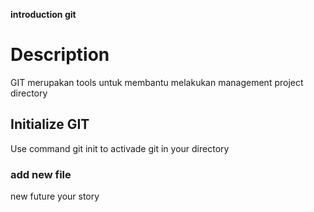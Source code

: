 **introduction git**
# Description
GIT merupakan tools untuk membantu melakukan management project directory
## Initialize GIT
Use command git init to activade git in your directory
### add new file
new future your story
